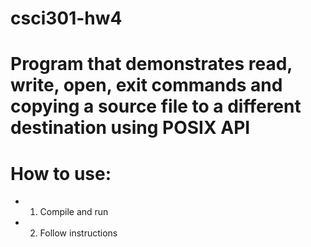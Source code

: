 # csci301-hw4
# Program that demonstrates read, write, open, exit commands and copying a source file to a different destination using POSIX API

# How to use:

- 1. Compile and run
- 2. Follow instructions
